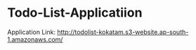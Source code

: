# Todo-List-Applicatiion


Application Link:   http://todolist-kokatam.s3-website.ap-south-1.amazonaws.com/
